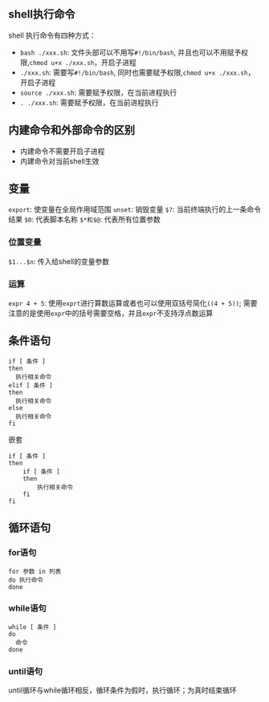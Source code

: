 ## shell执行命令
shell 执行命令有四种方式：
- `bash ./xxx.sh`: 文件头部可以不用写`#!/bin/bash`, 并且也可以不用赋予权限,`chmod u+x ./xxx.sh`，开启子进程
- `./xxx.sh`: 需要写`#!/bin/bash`, 同时也需要赋予权限,`chmod u+x ./xxx.sh`， 开启子进程
- `source ./xxx.sh`: 需要赋予权限，在当前进程执行
- `. ./xxx.sh`: 需要赋予权限，在当前进程执行



## 内建命令和外部命令的区别
- 内建命令不需要开启子进程
- 内建命令对当前shell生效

## 变量
`export`: 使变量在全局作用域范围
`unset`: 销毁变量
`$?`: 当前终端执行的上一条命令结果
`$0`: 代表脚本名称
`$*和$@`: 代表所有位置参数

### 位置变量
`$1...$n`: 传入给shell的变量参数

### 运算
`expr 4 + 5`: 使用`exprt`进行算数运算或者也可以使用双括号简化`((4 + 5))`; 需要注意的是使用`expr`中的括号需要空格，并且`expr`不支持浮点数运算


## 条件语句
```shell
if [ 条件 ]
then
  执行相关命令
elif [ 条件 ]
then
  执行相关命令
else
  执行相关命令
fi
```
嵌套
```shell
if [ 条件 ]
then
    if [ 条件 ]
    then
        执行相关命令
    fi
fi
```

## 循环语句

### for语句
```shell
for 参数 in 列表
do 执行命令
done
```

### while语句

```shell
while [ 条件 ]
do
  命令
done

```
### until语句
until循环与while循环相反，循环条件为假时，执行循环；为真时结束循环
```shell

```